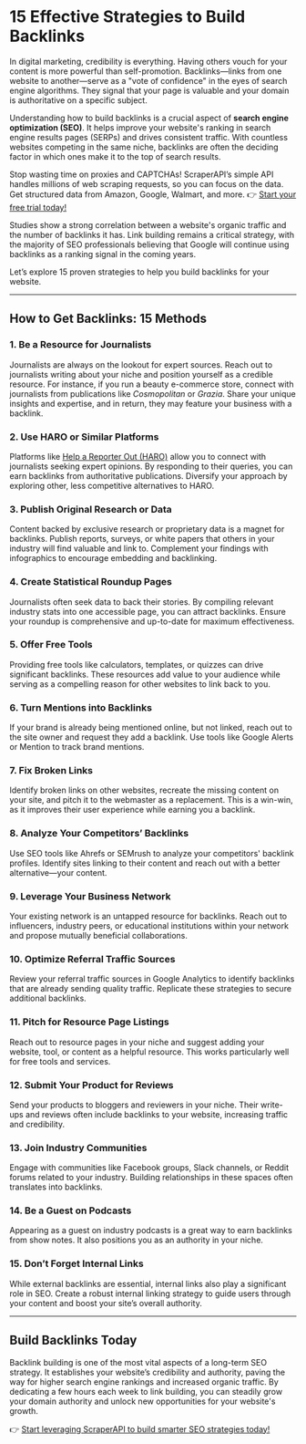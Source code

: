 # 15 Effective Strategies to Build Backlinks

In digital marketing, credibility is everything. Having others vouch for your content is more powerful than self-promotion. Backlinks—links from one website to another—serve as a "vote of confidence" in the eyes of search engine algorithms. They signal that your page is valuable and your domain is authoritative on a specific subject.

Understanding how to build backlinks is a crucial aspect of **search engine optimization (SEO)**. It helps improve your website's ranking in search engine results pages (SERPs) and drives consistent traffic. With countless websites competing in the same niche, backlinks are often the deciding factor in which ones make it to the top of search results.

Stop wasting time on proxies and CAPTCHAs! ScraperAPI’s simple API handles millions of web scraping requests, so you can focus on the data. Get structured data from Amazon, Google, Walmart, and more. 👉 [Start your free trial today!](https://bit.ly/Scraperapi)

Studies show a strong correlation between a website's organic traffic and the number of backlinks it has. Link building remains a critical strategy, with the majority of SEO professionals believing that Google will continue using backlinks as a ranking signal in the coming years. 

Let’s explore 15 proven strategies to help you build backlinks for your website.

---

## How to Get Backlinks: 15 Methods

### 1. Be a Resource for Journalists
Journalists are always on the lookout for expert sources. Reach out to journalists writing about your niche and position yourself as a credible resource. For instance, if you run a beauty e-commerce store, connect with journalists from publications like *Cosmopolitan* or *Grazia*. Share your unique insights and expertise, and in return, they may feature your business with a backlink.

### 2. Use HARO or Similar Platforms
Platforms like [Help a Reporter Out (HARO)](https://www.helpareporter.com/) allow you to connect with journalists seeking expert opinions. By responding to their queries, you can earn backlinks from authoritative publications. Diversify your approach by exploring other, less competitive alternatives to HARO.

### 3. Publish Original Research or Data
Content backed by exclusive research or proprietary data is a magnet for backlinks. Publish reports, surveys, or white papers that others in your industry will find valuable and link to. Complement your findings with infographics to encourage embedding and backlinking.

### 4. Create Statistical Roundup Pages
Journalists often seek data to back their stories. By compiling relevant industry stats into one accessible page, you can attract backlinks. Ensure your roundup is comprehensive and up-to-date for maximum effectiveness.

### 5. Offer Free Tools
Providing free tools like calculators, templates, or quizzes can drive significant backlinks. These resources add value to your audience while serving as a compelling reason for other websites to link back to you.

### 6. Turn Mentions into Backlinks
If your brand is already being mentioned online, but not linked, reach out to the site owner and request they add a backlink. Use tools like Google Alerts or Mention to track brand mentions.

### 7. Fix Broken Links
Identify broken links on other websites, recreate the missing content on your site, and pitch it to the webmaster as a replacement. This is a win-win, as it improves their user experience while earning you a backlink.

### 8. Analyze Your Competitors’ Backlinks
Use SEO tools like Ahrefs or SEMrush to analyze your competitors' backlink profiles. Identify sites linking to their content and reach out with a better alternative—your content.

### 9. Leverage Your Business Network
Your existing network is an untapped resource for backlinks. Reach out to influencers, industry peers, or educational institutions within your network and propose mutually beneficial collaborations.

### 10. Optimize Referral Traffic Sources
Review your referral traffic sources in Google Analytics to identify backlinks that are already sending quality traffic. Replicate these strategies to secure additional backlinks.

### 11. Pitch for Resource Page Listings
Reach out to resource pages in your niche and suggest adding your website, tool, or content as a helpful resource. This works particularly well for free tools and services.

### 12. Submit Your Product for Reviews
Send your products to bloggers and reviewers in your niche. Their write-ups and reviews often include backlinks to your website, increasing traffic and credibility.

### 13. Join Industry Communities
Engage with communities like Facebook groups, Slack channels, or Reddit forums related to your industry. Building relationships in these spaces often translates into backlinks.

### 14. Be a Guest on Podcasts
Appearing as a guest on industry podcasts is a great way to earn backlinks from show notes. It also positions you as an authority in your niche.

### 15. Don’t Forget Internal Links
While external backlinks are essential, internal links also play a significant role in SEO. Create a robust internal linking strategy to guide users through your content and boost your site’s overall authority.

---

## Build Backlinks Today

Backlink building is one of the most vital aspects of a long-term SEO strategy. It establishes your website’s credibility and authority, paving the way for higher search engine rankings and increased organic traffic. By dedicating a few hours each week to link building, you can steadily grow your domain authority and unlock new opportunities for your website's growth.

👉 [Start leveraging ScraperAPI to build smarter SEO strategies today!](https://bit.ly/Scraperapi)
